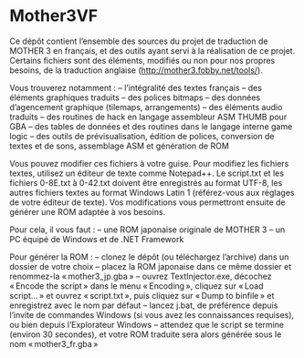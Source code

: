 # Mother3VF

Ce dépôt contient l’ensemble des sources du projet de traduction de MOTHER 3 en français, et des outils ayant servi à la réalisation de ce projet. Certains fichiers sont des éléments, modifiés ou non pour nos propres besoins, de la traduction anglaise (http://mother3.fobby.net/tools/).

Vous trouverez notamment :
– l’intégralité des textes français
– des éléments graphiques traduits
– des polices bitmaps
– des données d’agencement graphique (tilemaps, arrangements)
– des éléments audio traduits
– des routines de hack en langage assembleur ASM THUMB pour GBA
– des tables de données et des routines dans le langage interne game logic
– des outils de prévisualisation, édition de polices, conversion de textes et de sons, assemblage ASM et génération de ROM

Vous pouvez modifier ces fichiers à votre guise. Pour modifiez les fichiers textes, utilisez un éditeur de texte comme Notepad++. Le script.txt et les fichiers 0-8E.txt à 0-42.txt doivent être enregistrés au format UTF-8, les autres fichiers textes au format Windows Latin 1 (référez-vous aux réglages de votre éditeur de texte).
Vos modifications vous permettront ensuite de générer une ROM adaptée à vos besoins.

Pour cela, il vous faut :
– une ROM japonaise originale de MOTHER 3
– un PC équipé de Windows et de .NET Framework

Pour générer la ROM :
– clonez le dépôt (ou téléchargez l’archive) dans un dossier de votre choix
– placez la ROM japonaise dans ce même dossier et renommez-la « mother3_jp.gba »
– ouvrez TextInjector.exe, décochez « Encode the script » dans le menu « Encoding », cliquez sur « Load script… » et ouvrez « script.txt », puis cliquez sur « Dump to binfile » et enregistrez avec le nom par défaut
– lancez j.bat, de préférence depuis l’invite de commandes Windows (si vous avez les connaissances requises), ou bien depuis l’Explorateur Windows
– attendez que le script se termine (environ 30 secondes), et votre ROM traduite sera alors générée sous le nom « mother3_fr.gba »
